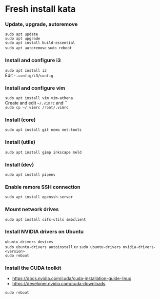 # Fresh install kata

### Update, upgrade, autoremove

```sudo apt update```<br>
```sudo apt upgrade```<br>
```sudo apt install build-essential```<br>
```sudo apt autoremove```
```sudo reboot```

### Install and configure i3

```sudo apt install i3```<br>
Edit `~.config/i3/config`

### Install and configure vim

```sudo apt install vim vim-athena```<br>
Create and edit `~/.vimrc` and ``<br>
```sudo cp ~/.vimrc /root/.vimrc```

### Install (core)

```sudo apt install git nemo net-tools```

### Install (utils)

```sudo apt install gimp inkscape meld```

### Install (dev)

```sudo apt install pipenv```

### Enable remore SSH connection

```sudo apt install openssh-server```

### Mount network drives

```sudo apt install cifs-utils smbclient```

### Install NVIDIA drivers on Ubuntu

```ubuntu-drivers devices```<br>
```sudo ubuntu-drivers autoinstall``` or ```sudo ubuntu-drivers nvidia-drivers-<version>```<br>
```sudo reboot```

### Install the CUDA toolkit

- https://docs.nvidia.com/cuda/cuda-installation-guide-linux
- https://developer.nvidia.com/cuda-downloads

```sudo reboot```
